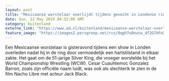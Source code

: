 ```yaml
---
layout: post
title: "Mexicaanse worstelaar overlijdt tijdens gevecht in Londense ring"
date: Sun, 12 May 2019 04:52:00 GMT
category: buitenland
externe_link: "https://www.ad.nl/buitenland/mexicaanse-worstelaar-overlijdt-tijdens-gevecht-in-londense-ring~a5f4d5f1/"
feature_image: "https://images2.persgroep.net/rcs/Oqgh7uOouna_4f2G7kFoXf8UmTs/diocontent/148054400/_fitwidth/400/?appId=21791a8992982cd8da851550a453bd7f&quality=0.7"
---
```


Een Mexicaanse worstelaar is gisteravond tijdens een show in Londen overleden nadat hij in de ring door vermoedelijk een hartstilstand in elkaar zakte. Het gaat om de 51-jarige Silver King, die vroeger worstelde bij het World Championship Wrestling (WCW). Cesar Cuauhtemoc Gonzalez Barron, zoals zijn officiële naam luidt, was ook als slechterik te zien in de film Nacho Libre met acteur Jack Black.
